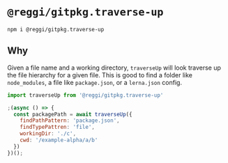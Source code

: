 # `@reggi/gitpkg.traverse-up`

```
npm i @reggi/gitpkg.traverse-up
```

## Why

Given a file name and a working directory, `traverseUp` will look traverse up the file hierarchy for a given file. This is good to find a folder like `node_modules`, a file like `package.json`, or a `lerna.json` config.

```js
import traverseUp from '@reggi/gitpkg.traverse-up'

;(async () => {
  const packagePath = await traverseUp({
    findPathPattern: 'package.json',
    findTypePattren: 'file',
    workingDir: './c',
    cwd: '/example-alpha/a/b'
  })
})();
```
